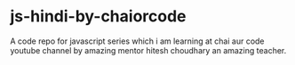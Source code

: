 # js-hindi-by-chaiorcode

A code repo for javascript series which i am learning at chai aur code youtube channel by amazing mentor hitesh choudhary an amazing teacher.
